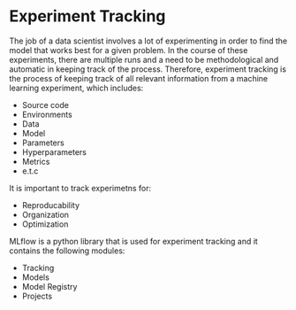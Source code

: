 # Experiment Tracking
The job of a data scientist involves a lot of experimenting in order to find the model that works best for a given problem. In the course of these experiments, there are multiple runs and a need to be methodological and automatic in keeping track of the process. Therefore, experiment tracking is the process of keeping track of all relevant information from a machine learning experiment, which includes:
- Source code
- Environments
- Data
- Model
- Parameters 
- Hyperparameters
- Metrics
- e.t.c

It is important to track experimetns for:
- Reproducability
- Organization
- Optimization

MLflow is a python library that is used for experiment tracking and it contains the following modules:
- Tracking
- Models
- Model Registry
- Projects